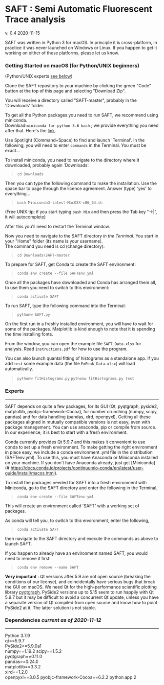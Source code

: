 # SAFT : Semi Automatic Fluorescent Trace analysis
v. 0.4  2020-11-15

SAFT was written in Python 3 for macOS. In principle it is cross-platform, in practice it was never launched on Windows or Linux. If you happen to get it working on either of these platforms, please let us know. 

### Getting Started on macOS (for Python/UNIX beginners) 

(Python/UNIX experts [see below](#experts))

Clone the SAFT repository to your machine by clicking the green "Code" button at the top of this page and selecting "Download Zip".

You will receive a directory called "SAFT-master", probably in the 'Downloads' folder. 

To get all the Python packages you need to run SAFT, we recommend using miniconda.  
Download `miniconda for python 3.6 bash` ; we provide everything you need after that. Here's the [link](#https://docs.conda.io/projects/continuumio-conda/en/latest/user-guide/install/macos.html).

Use Spotlight (Command+Space) to find and launch 'Terminal'. In the following, you will need to enter `commands` in the Terminal. You must be exact...

To install miniconda, you need to navigate to the directory where it downloaded, probably again 'Downloads'.

> `cd Downloads`

Then you can type the following command to make the installation. Use the space bar to page through the licence agreement. Answer (type) 'yes' to everything...

> `bash Miniconda3-latest-MacOSX-x86_64.sh`

(Free UNIX tip: if you start typing `bash Min` and then press the Tab key "->|", it will autocomplete)

After this you'll need to restart the Terminal window. 

Now you need to navigate to the SAFT directory *in the Terminal*. You start in your "Home" folder (its name is your username).  
The command you need is cd (change directory):

> `cd Downloads\SAFT-master`

To prepare for SAFT, get Conda to create the SAFT environment:
>`conda env create --file SAFTenv.yml`

Once all the packages have downloaded and Conda has arranged them all, to use them you need to switch to this environment: 

> `conda activate SAFT`

To run SAFT, type the following command into the Terminal:

> `pythonw SAFT.py`

On the first run in a freshly installed environment, you will have to wait for some of the packages. Matplotlib is kind enough to note that it is spending the time installing fonts.

From the window, you can open the example file `SAFT_Data.xlsx` for analysis. Read `instructions.pdf` for how to use the program.

You can also launch quantal fitting of histograms as a standalone app. If you add `test` some example data (the file `ExPeak_Data.xlsx`) will load automatically.

>`pythonw fitHistograms.py`
>`pythonw fitHistograms.py test`

### Experts
---

SAFT depends on quite a few packages, for its GUI (Qt, pyqtgraph, pyside2, matplotlib, pyobjc-framework-Cocoa), for number crunching (numpy, scipy, pandas) and for data handling (pandas, xlrd, openpyxl). Getting all these packages aligned in mutually compatible versions is not easy, even with package management. You can use anaconda, pip or compile from source. In our experience, it is best to start with a fresh environment.

Conda currently provides Qt 5.9.7 and this makes it convenient to use conda to set up a fresh environment. To make getting the right environment in place easy, we include a conda environment .yml file in the distribution (SAFTenv.yml). To use this, you must have Anaconda or Miniconda installed on your machine. If you don't have Anaconda already, just get [Miniconda](# https://docs.conda.io/projects/continuumio-conda/en/latest/user-guide/install/macos.html).

To install the packages needed for SAFT into a fresh environment with Miniconda, go to the SAFT directory and enter the following in the Terminal,

> `conda env create --file SAFTenv.yml`

This will create an environment called 'SAFT' with a working set of packages.

As conda will tell you, to switch to this environment, enter the following,

>`conda activate SAFT`

then navigate to the SAFT directory and execute the commands as above to launch SAFT.

If you happen to already have an environment named SAFT, you would need to remove it first:

>`conda env remove --name SAFT`

**Very important** : Qt versions after 5.9 are not open source (breaking the conditions of our license), and coincidentally have serious bugs that break the GUI on macOS. 
We need Qt for the high-performance scientific plotting library [pyqtgraph](#http://www.pyqtgraph.org). 
PySide2 versions up to 5.15 seem to run happily with Qt 5.9.7 but it may be difficult to avoid a concurrent Qt update, unless you have a separate version of Qt compiled from open source and know how to point PySide2 at it. The latter solution is not stable. 

### Dependencies *current as of 2020-11-12*
---

Python 3.7.9   
qt==5.9.7   
PySide2>=5.9.0a1  
numpy==1.19.2 
scipy==1.5.2  
pyqtgraph==0.11.0  
pandas==0.24.0  
matplotlib==3.3.2  
xlrd==1.2.0  
openpyxl==3.0.5
pyobjc-framework-Cocoa==6.2.2
python.app 2  


